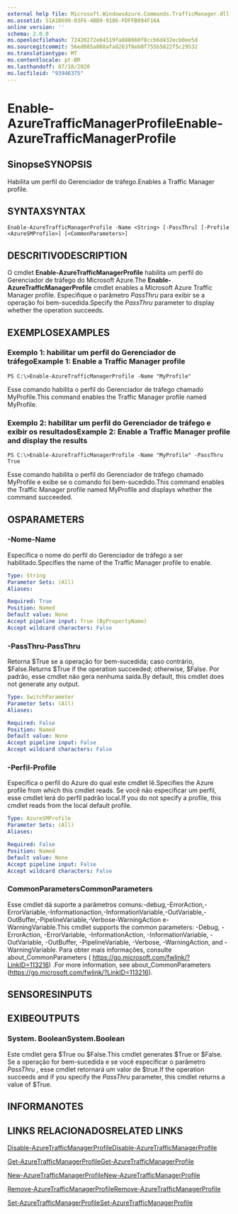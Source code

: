 ```yaml
---
external help file: Microsoft.WindowsAzure.Commands.TrafficManager.dll-Help.xml
ms.assetid: 51A1B699-03F6-4BB9-9186-FDFFB094F16A
online version: ''
schema: 2.0.0
ms.openlocfilehash: 72420272e04519fa888660f8ccb6d432ecb0ee5d
ms.sourcegitcommit: 56ed085a868afa8263f8eb0f755b5822f5c29532
ms.translationtype: MT
ms.contentlocale: pt-BR
ms.lasthandoff: 07/18/2020
ms.locfileid: "93946375"
---
```

# <span data-ttu-id="0cd0a-101">Enable-AzureTrafficManagerProfile</span><span class="sxs-lookup"><span data-stu-id="0cd0a-101">Enable-AzureTrafficManagerProfile</span></span>

## <span data-ttu-id="0cd0a-102">Sinopse</span><span class="sxs-lookup"><span data-stu-id="0cd0a-102">SYNOPSIS</span></span>
<span data-ttu-id="0cd0a-103">Habilita um perfil do Gerenciador de tráfego.</span><span class="sxs-lookup"><span data-stu-id="0cd0a-103">Enables a Traffic Manager profile.</span></span>

## <span data-ttu-id="0cd0a-104">SYNTAX</span><span class="sxs-lookup"><span data-stu-id="0cd0a-104">SYNTAX</span></span>

```
Enable-AzureTrafficManagerProfile -Name <String> [-PassThru] [-Profile <AzureSMProfile>] [<CommonParameters>]
```

## <span data-ttu-id="0cd0a-105">DESCRITIVO</span><span class="sxs-lookup"><span data-stu-id="0cd0a-105">DESCRIPTION</span></span>
<span data-ttu-id="0cd0a-106">O cmdlet **Enable-AzureTrafficManagerProfile** habilita um perfil do Gerenciador de tráfego do Microsoft Azure.</span><span class="sxs-lookup"><span data-stu-id="0cd0a-106">The **Enable-AzureTrafficManagerProfile** cmdlet enables a Microsoft Azure Traffic Manager profile.</span></span>
<span data-ttu-id="0cd0a-107">Especifique o parâmetro *PassThru* para exibir se a operação foi bem-sucedida.</span><span class="sxs-lookup"><span data-stu-id="0cd0a-107">Specify the *PassThru* parameter to display whether the operation succeeds.</span></span>

## <span data-ttu-id="0cd0a-108">EXEMPLOS</span><span class="sxs-lookup"><span data-stu-id="0cd0a-108">EXAMPLES</span></span>

### <span data-ttu-id="0cd0a-109">Exemplo 1: habilitar um perfil do Gerenciador de tráfego</span><span class="sxs-lookup"><span data-stu-id="0cd0a-109">Example 1: Enable a Traffic Manager profile</span></span>
```
PS C:\>Enable-AzureTrafficManagerProfile -Name "MyProfile"
```

<span data-ttu-id="0cd0a-110">Esse comando habilita o perfil do Gerenciador de tráfego chamado MyProfile.</span><span class="sxs-lookup"><span data-stu-id="0cd0a-110">This command enables the Traffic Manager profile named MyProfile.</span></span>

### <span data-ttu-id="0cd0a-111">Exemplo 2: habilitar um perfil do Gerenciador de tráfego e exibir os resultados</span><span class="sxs-lookup"><span data-stu-id="0cd0a-111">Example 2: Enable a Traffic Manager profile and display the results</span></span>
```
PS C:\>Enable-AzureTrafficManagerProfile -Name "MyProfile" -PassThru
True
```

<span data-ttu-id="0cd0a-112">Esse comando habilita o perfil do Gerenciador de tráfego chamado MyProfile e exibe se o comando foi bem-sucedido.</span><span class="sxs-lookup"><span data-stu-id="0cd0a-112">This command enables the Traffic Manager profile named MyProfile and displays whether the command succeeded.</span></span>

## <span data-ttu-id="0cd0a-113">OS</span><span class="sxs-lookup"><span data-stu-id="0cd0a-113">PARAMETERS</span></span>

### <span data-ttu-id="0cd0a-114">-Nome</span><span class="sxs-lookup"><span data-stu-id="0cd0a-114">-Name</span></span>
<span data-ttu-id="0cd0a-115">Especifica o nome do perfil do Gerenciador de tráfego a ser habilitado.</span><span class="sxs-lookup"><span data-stu-id="0cd0a-115">Specifies the name of the Traffic Manager profile to enable.</span></span>

```yaml
Type: String
Parameter Sets: (All)
Aliases: 

Required: True
Position: Named
Default value: None
Accept pipeline input: True (ByPropertyName)
Accept wildcard characters: False
```

### <span data-ttu-id="0cd0a-116">-PassThru</span><span class="sxs-lookup"><span data-stu-id="0cd0a-116">-PassThru</span></span>
<span data-ttu-id="0cd0a-117">Retorna $True se a operação for bem-sucedida; caso contrário, $False.</span><span class="sxs-lookup"><span data-stu-id="0cd0a-117">Returns $True if the operation succeeded; otherwise, $False.</span></span>
<span data-ttu-id="0cd0a-118">Por padrão, esse cmdlet não gera nenhuma saída.</span><span class="sxs-lookup"><span data-stu-id="0cd0a-118">By default, this cmdlet does not generate any output.</span></span>

```yaml
Type: SwitchParameter
Parameter Sets: (All)
Aliases: 

Required: False
Position: Named
Default value: None
Accept pipeline input: False
Accept wildcard characters: False
```

### <span data-ttu-id="0cd0a-119">-Perfil</span><span class="sxs-lookup"><span data-stu-id="0cd0a-119">-Profile</span></span>
<span data-ttu-id="0cd0a-120">Especifica o perfil do Azure do qual este cmdlet lê.</span><span class="sxs-lookup"><span data-stu-id="0cd0a-120">Specifies the Azure profile from which this cmdlet reads.</span></span> <span data-ttu-id="0cd0a-121">Se você não especificar um perfil, esse cmdlet lerá do perfil padrão local.</span><span class="sxs-lookup"><span data-stu-id="0cd0a-121">If you do not specify a profile, this cmdlet reads from the local default profile.</span></span>

```yaml
Type: AzureSMProfile
Parameter Sets: (All)
Aliases: 

Required: False
Position: Named
Default value: None
Accept pipeline input: False
Accept wildcard characters: False
```

### <span data-ttu-id="0cd0a-122">CommonParameters</span><span class="sxs-lookup"><span data-stu-id="0cd0a-122">CommonParameters</span></span>
<span data-ttu-id="0cd0a-123">Esse cmdlet dá suporte a parâmetros comuns:-debug,-ErrorAction,-ErrorVariable,-Informationaction,-InformationVariable,-OutVariable,-OutBuffer,-PipelineVariable,-Verbose-WarningAction e-WarningVariable.</span><span class="sxs-lookup"><span data-stu-id="0cd0a-123">This cmdlet supports the common parameters: -Debug, -ErrorAction, -ErrorVariable, -InformationAction, -InformationVariable, -OutVariable, -OutBuffer, -PipelineVariable, -Verbose, -WarningAction, and -WarningVariable.</span></span> <span data-ttu-id="0cd0a-124">Para obter mais informações, consulte about_CommonParameters ( https://go.microsoft.com/fwlink/?LinkID=113216) .</span><span class="sxs-lookup"><span data-stu-id="0cd0a-124">For more information, see about_CommonParameters (https://go.microsoft.com/fwlink/?LinkID=113216).</span></span>

## <span data-ttu-id="0cd0a-125">SENSORES</span><span class="sxs-lookup"><span data-stu-id="0cd0a-125">INPUTS</span></span>

## <span data-ttu-id="0cd0a-126">EXIBE</span><span class="sxs-lookup"><span data-stu-id="0cd0a-126">OUTPUTS</span></span>

### <span data-ttu-id="0cd0a-127">System. Boolean</span><span class="sxs-lookup"><span data-stu-id="0cd0a-127">System.Boolean</span></span>
<span data-ttu-id="0cd0a-128">Este cmdlet gera $True ou $False.</span><span class="sxs-lookup"><span data-stu-id="0cd0a-128">This cmdlet generates $True or $False.</span></span>
<span data-ttu-id="0cd0a-129">Se a operação for bem-sucedida e se você especificar o parâmetro *PassThru* , esse cmdlet retornará um valor de $true.</span><span class="sxs-lookup"><span data-stu-id="0cd0a-129">If the operation succeeds and if you specify the *PassThru* parameter, this cmdlet returns a value of $True.</span></span>

## <span data-ttu-id="0cd0a-130">INFORMA</span><span class="sxs-lookup"><span data-stu-id="0cd0a-130">NOTES</span></span>

## <span data-ttu-id="0cd0a-131">LINKS RELACIONADOS</span><span class="sxs-lookup"><span data-stu-id="0cd0a-131">RELATED LINKS</span></span>

[<span data-ttu-id="0cd0a-132">Disable-AzureTrafficManagerProfile</span><span class="sxs-lookup"><span data-stu-id="0cd0a-132">Disable-AzureTrafficManagerProfile</span></span>](./Disable-AzureTrafficManagerProfile.md)

[<span data-ttu-id="0cd0a-133">Get-AzureTrafficManagerProfile</span><span class="sxs-lookup"><span data-stu-id="0cd0a-133">Get-AzureTrafficManagerProfile</span></span>](./Get-AzureTrafficManagerProfile.md)

[<span data-ttu-id="0cd0a-134">New-AzureTrafficManagerProfile</span><span class="sxs-lookup"><span data-stu-id="0cd0a-134">New-AzureTrafficManagerProfile</span></span>](./New-AzureTrafficManagerProfile.md)

[<span data-ttu-id="0cd0a-135">Remove-AzureTrafficManagerProfile</span><span class="sxs-lookup"><span data-stu-id="0cd0a-135">Remove-AzureTrafficManagerProfile</span></span>](./Remove-AzureTrafficManagerProfile.md)

[<span data-ttu-id="0cd0a-136">Set-AzureTrafficManagerProfile</span><span class="sxs-lookup"><span data-stu-id="0cd0a-136">Set-AzureTrafficManagerProfile</span></span>](./Set-AzureTrafficManagerProfile.md)


